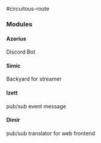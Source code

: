 #circuitous-route

### Modules

#### Azorius

Discord Bot

#### Simic

Backyard for streamer

#### Izett

pub/sub event message

#### Dimir

pub/sub translator for web frontend
